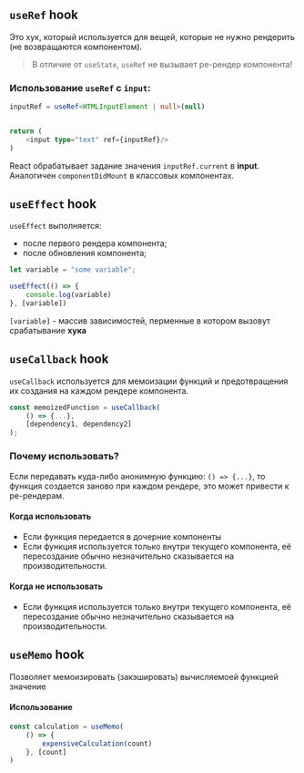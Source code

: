 ## `useRef` hook

Это хук, который используется для вещей, которые не нужно рендерить (не возвращаются компонентом). 

> В отличие от `useState`, `useRef` не вызывает ре-рендер компонента!

### Использование `useRef` с `input`:

```ts
inputRef = useRef<HTMLInputElement | null>(null)


return (
    <input type="text" ref={inputRef}/>
)
```

React обрабатывает задание значения `inputRef.current` в **input**. Аналогичен `componentDidMount` в классовых компонентах.

## `useEffect` hook

`useEffect` выполняется:
- после первого рендера компонента;  
- после обновления компонента;

```js
let variable = "some variable"; 

useEffect(() => {
	console.log(variable)
}, [variable])
```

`[variable]`  - массив зависимостей, перменные в котором вызовут срабатывание **хука** 


## `useCallback` hook

`useCallback` используется для мемоизации функций и предотвращения их создания на каждом рендере компонента.

```js
const memoizedFunction = useCallback(
	() => {...},
	[dependency1, dependency2]
);
```

### Почему использовать?

Если передавать куда-либо анонимную функцию: `() => {...}`, то функция создается заново при каждом рендере, это может привести к ре-рендерам.

#### Когда использовать
- Если функция передается в дочерние компоненты
- Если функция используется только внутри текущего компонента, её пересоздание обычно незначительно сказывается на производительности.

#### Когда не использовать
- Если функция используется только внутри текущего компонента, её пересоздание обычно незначительно сказывается на производительности.


## `useMemo` hook

Позволяет мемоизировать (закэшировать) вычисляемоей функцией значение

#### Использование
```js
const calculation = useMemo(
	() => {
		expensiveCalculation(count)
	}, [count]
)
```



